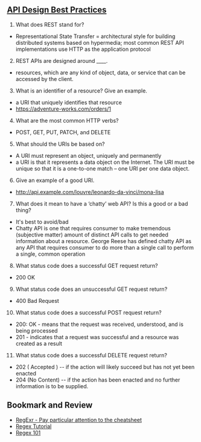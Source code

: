 
## [API Design Best Practices](https://docs.microsoft.com/en-us/azure/architecture/best-practices/api-design)

1. What does REST stand for?
- Representational State Transfer = architectural style for building distributed systems based on hypermedia; most common REST API implementations use HTTP as the application protocol

2. REST APIs are designed around  ____.
- resources, which are any kind of object, data, or service that can be accessed by the client.

3. What is an identifier of a resource? Give an example.
- a URI that uniquely identifies that resource
- https://adventure-works.com/orders/1

4. What are the most common HTTP verbs?
- POST, GET, PUT, PATCH, and DELETE

5. What should the URIs be based on?
- A URI must represent an object, uniquely and permanently
- a URI is that it represents a data object on the Internet. The URI must be unique so that it is a one-to-one match – one URI per one data object.

6. Give an example of a good URI.
- http://api.example.com/louvre/leonardo-da-vinci/mona-lisa

7. What does it mean to have a ‘chatty’ web API? Is this a good or a bad thing?
- It's best to avoid/bad
- Chatty API is one that requires consumer to make tremendous (subjective matter) amount of distinct API calls to get needed information about a resource. George Reese has defined chatty API as any API that requires consumer to do more than a single call to perform a single, common operation

8. What status code does a successful GET request return?
- 200 OK

9. What status code does an unsuccessful GET request return?
- 400 Bad Request

10. What status code does a successful POST request return?
- 200: OK - means that the request was received, understood, and is being processed
- 201 - indicates that a request was successful and a resource was created as a result

11. What status code does a successful DELETE request return?
- 202 ( Accepted ) -- if the action will likely succeed but has not yet been enacted
- 204 (No Content) -- if the action has been enacted and no further information is to be supplied.


## Bookmark and Review
- [RegExr - Pay particular attention to the cheatsheet](https://regexr.com/)
- [Regex Tutorial](https://medium.com/factory-mind/regex-tutorial-a-simple-cheatsheet-by-examples-649dc1c3f285)
- [Regex 101](https://regex101.com/)
